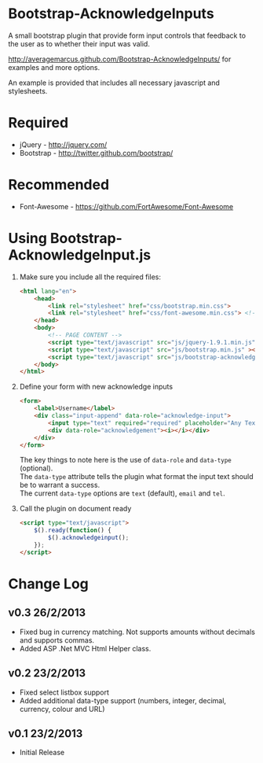 Bootstrap-AcknowledgeInputs
===========================

A small bootstrap plugin that provide form input controls that feedback to the user as to whether their input was valid.

http://averagemarcus.github.com/Bootstrap-AcknowledgeInputs/ for examples and more options.

An example is provided that includes all necessary javascript and stylesheets.

Required
===================================
- jQuery - http://jquery.com/ 
- Bootstrap - http://twitter.github.com/bootstrap/

Recommended
===================================
- Font-Awesome - https://github.com/FortAwesome/Font-Awesome


Using Bootstrap-AcknowledgeInput.js
===================================

1. Make sure you include all the required files:
    
    ```html
    <html lang="en">
        <head>
            <link rel="stylesheet" href="css/bootstrap.min.css">
            <link rel="stylesheet" href="css/font-awesome.min.css"> <!-- optional but recommended -->
        </head>
        <body>
            <!-- PAGE CONTENT -->
            <script type="text/javascript" src="js/jquery-1.9.1.min.js"></script>
            <script type="text/javascript" src="js/bootstrap.min.js" ></script>
            <script type="text/javascript" src="js/bootstrap-acknowledgeinput.min.js" ></script>
        </body>
    </html> 
    ```

2. Define your form with new acknowledge inputs

    ```html
    <form>
        <label>Username</label>
        <div class="input-append" data-role="acknowledge-input">
            <input type="text" required="required" placeholder="Any Text Required" data-type="text" />
            <div data-role="acknowledgement"><i></i></div>
        </div>
    </form>
    ```

    The key things to note here is the use of `data-role` and `data-type` (optional). <br/>
    The `data-type` attribute tells the plugin what format the input text should be to warrant a success.<br/>
    The current `data-type` options are `text` (default), `email` and `tel`.

3. Call the plugin on document ready

    ```html
    <script type="text/javascript">
        $().ready(function() {
            $().acknowledgeinput();
        });
    </script>
    ```

Change Log
===================================
v0.3 26/2/2013
--------------
- Fixed bug in currency matching. Not supports amounts without decimals and supports commas.
- Added ASP .Net MVC Html Helper class.

v0.2 23/2/2013
--------------
- Fixed select listbox support</li>
- Added additional data-type support (numbers, integer, decimal, currency, colour and URL)

v0.1 23/2/2013
---------------
- Initial Release